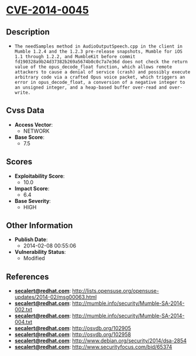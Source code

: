 
# [CVE-2014-0045](http://lists.opensuse.org/opensuse-updates/2014-02/msg00063.html)

## Description

- `The needSamples method in AudioOutputSpeech.cpp in the client in Mumble 1.2.4 and the 1.2.3 pre-release snapshots, Mumble for iOS 1.1 through 1.2.2, and MumbleKit before commit fd190328a9b24d37382b269a5674b0c0c7a7e36d does not check the return value of the opus_decode_float function, which allows remote attackers to cause a denial of service (crash) and possibly execute arbitrary code via a crafted Opus voice packet, which triggers an error in opus_decode_float, a conversion of a negative integer to an unsigned integer, and a heap-based buffer over-read and over-write.`

## Cvss Data

- **Access Vector**:
  - NETWORK
- **Base Score**:
  - 7.5

## Scores

- **Exploitability Score**:
  - 10.0
- **Impact Score**:
  - 6.4
- **Base Severity**:
  - HIGH

## Other Information

- **Publish Date**:
  - 2014-02-08 00:55:06
- **Vulnerability Status**:
  - Modified

## References

- **secalert@redhat.com**: http://lists.opensuse.org/opensuse-updates/2014-02/msg00063.html
- **secalert@redhat.com**: http://mumble.info/security/Mumble-SA-2014-002.txt
- **secalert@redhat.com**: http://mumble.info/security/Mumble-SA-2014-004.txt
- **secalert@redhat.com**: http://osvdb.org/102905
- **secalert@redhat.com**: http://osvdb.org/102958
- **secalert@redhat.com**: http://www.debian.org/security/2014/dsa-2854
- **secalert@redhat.com**: http://www.securityfocus.com/bid/65374
